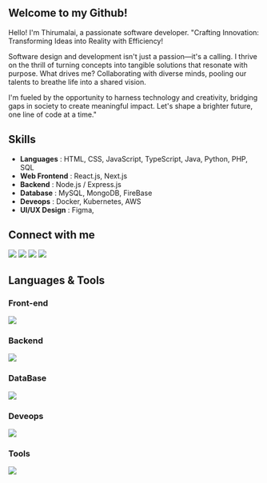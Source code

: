 ## Welcome to my Github!

<p>Hello! I'm Thirumalai, a passionate software developer.
"Crafting Innovation: Transforming Ideas into Reality with Efficiency!

Software design and development isn't just a passion—it's a calling. I thrive on the thrill of turning concepts into tangible solutions that resonate with purpose. What drives me? Collaborating with diverse minds, pooling our talents to breathe life into a shared vision.

I'm fueled by the opportunity to harness technology and creativity, bridging gaps in society to create meaningful impact. Let's shape a brighter future, one line of code at a time."
</p>


## Skills

- <b>Languages</b> : HTML, CSS, JavaScript, TypeScript, Java, Python, PHP, SQL
- <b>Web Frontend</b> : React.js, Next.js
- <b>Backend</b> : Node.js / Express.js
- <b>Database</b> : MySQL, MongoDB, FireBase
- <b>Deveops</b> : Docker, Kubernetes, AWS
- <b>UI/UX Design</b> : Figma,

## Connect with me

<p align="left">
  <a href = "mailto:mthirumalai2905@gmail.com"><img src="https://img.shields.io/badge/-Gmail-%23333?style=for-the-badge&logo=gmail&logoColor=red" target="_blank"/></a>
  <a href = "https://www.linkedin.com/in/mthirumalai2905/"><img src="https://img.shields.io/badge/-Linkedin-%23333?style=for-the-badge&logo=linkedin&logoColor=blue" target="_blank"/></a>
   <a href = "https://leetcode.com/mthirumalai2905/"><img src="https://img.shields.io/badge/-Leetcode-%23333?style=for-the-badge&logo=leetcode&logoColor=yellow" target="_blank"/></a>
   <a href = "https://tthirruu.hashnode.dev/"><img src="https://img.shields.io/badge/-hashnode-%23333?style=for-the-badge&logo=hashnode&logoColor=darkblue" target="_blank"/></a>
</p>

## Languages & Tools

<h3 align="left">Front-end</h3>
<p align="left">
  <a href="https://skillicons.dev">
    <img src="https://skillicons.dev/icons?i=html,css,js,jquery,bootstrap,tailwindcss,materialui,react,next,vite" />
  </a>
</p>
<h3 align="left">Backend</h3>
<p align="left">
  <a href="https://skillicons.dev">
    <img src="https://skillicons.dev/icons?i=nodejs,expressjs,npm,java,php,python,sql" />
  </a>
</p>
<h3 align="left">DataBase</h3>
<p align="left">
  <a href="https://skillicons.dev">
    <img src="https://skillicons.dev/icons?i=firebase,graphql,mongodb,mysql" />
  </a>
</p>
<h3 align="left">Deveops</h3>
<p align="left"> 
  <a href="https://skillicons.dev">
    <img src="https://skillicons.dev/icons?i=docker,kubernetes,aws,netlify,vercel," />
  </a>
</p>
<h3 align="left">Tools</h3>
<p align="left"> 
  <a href="https://skillicons.dev">
    <img src="https://skillicons.dev/icons?i=figma,github,git,gitlab,bitbucket,postman,linux,kali,visualstudio,vscode,notion,discord," />
  </a>
</p>
